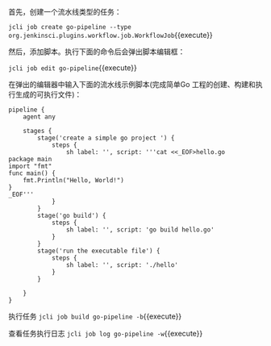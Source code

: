 首先，创建一个流水线类型的任务：

`jcli job create go-pipeline --type org.jenkinsci.plugins.workflow.job.WorkflowJob`{{execute}}

然后，添加脚本。执行下面的命令后会弹出脚本编辑框：

`jcli job edit go-pipeline`{{execute}}

在弹出的编辑器中输入下面的流水线示例脚本(完成简单Go 工程的创建、构建和执行生成的可执行文件)：

```
pipeline {
    agent any

    stages {
        stage('create a simple go project ') {
            steps {
                sh label: '', script: '''cat <<_EOF>hello.go
package main
import "fmt"
func main() {
    fmt.Println("Hello, World!")
}
_EOF'''
            }
        }
        stage('go build') {
            steps {
                sh label: '', script: 'go build hello.go'
            }
        }
        stage('run the executable file') {
            steps {
                sh label: '', script: './hello'
            }
        }
        
    }
}
```

执行任务 `jcli job build go-pipeline -b`{{execute}}

查看任务执行日志 `jcli job log go-pipeline -w`{{execute}}
